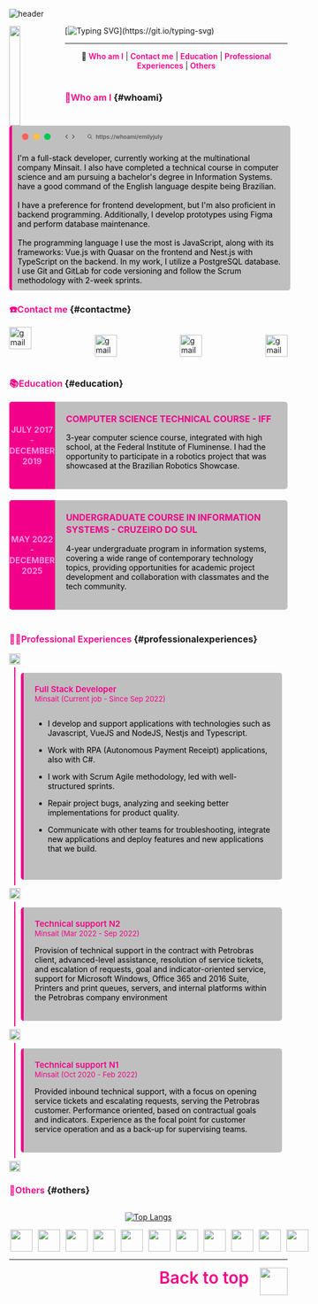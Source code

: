 ![header](https://capsule-render.vercel.app/api?type=waving&height=150&text=%E2%9C%A8Full%20Stack%20developer&fontAlign=80&fontColor=F5FFFA&fontSize=25&animation=fadeIn&color=0:a100f2,100:f20089)

<img height="180em" src="https://cdn.icon-icons.com/icons2/2630/PNG/512/avatar_girl_woman_glasses_blonde_hair_icon_159132.png" style="width: 20%; float: left;">

[![Typing SVG](https://readme-typing-svg.herokuapp.com?font=Exo&weight=600&pause=1000&color=f20089&vCenter=true&width=435&height=20&lines=👋+Hello%2C+my+name+is+Emily+July...)](https://git.io/typing-svg)

<hr>

<div style="text-align: center;">
🔗
  <a href="#whoami" style="color: #f20089; text-decoration: none; font-weight: 600">Who am I</a> | <a href="#contactme" style="color: #f20089; text-decoration: none; font-weight: 600">Contact me</a> 
 | 
<a href="#education" style="color: #f20089; text-decoration: none; font-weight: 600">Education</a> | 
<a href="#professionalexperiences" style="color: #f20089; text-decoration: none; font-weight: 600">Professional Experiences</a> | <a href="#others" style="color: #f20089; text-decoration: none; font-weight: 600">Others</a>

</div>

<h1>

### <span style="color: #f20089; font-weight: 600;">📌Who am I</span> {#whoami}

<div
    style="
        width: 100%;
        height: auto;
        background: rgb(192, 191, 191);
        display: flex;
        flex-direction: column;
        border-radius: 5px;
        border-left: 5px solid #f20089;
    "
>
    <div
        style="
            height: 30px;
            display: flex;
            align-items: center;
            width: 100%;
            padding: 5px;
            display: flex;
            gap: 10px;
        "
    >
        <div style="display: flex; align-items: center; padding: 9px">
            <div style="padding: 0 4px">
                <span
                    style="
                        display: inline-block;
                        align-items: center;
                        width: 10px;
                        height: 10px;
                        padding: 1px;
                        border-radius: 50%;
                        background-color: #ff605c;
                    "
                ></span>
            </div>
            <div style="padding: 0 4px">
                <span
                    style="
                        display: inline-block;
                        align-items: center;
                        width: 10px;
                        height: 10px;
                        padding: 1px;
                        border-radius: 50%;
                        background-color: #ffbd44;
                    "
                ></span>
            </div>
            <div style="padding: 0 4px">
                <span
                    style="
                        display: inline-block;
                        align-items: center;
                        width: 10px;
                        height: 10px;
                        padding: 1px;
                        border-radius: 50%;
                        background-color: #00ca4e;
                    "
                ></span>
            </div>
        </div>
        <div style="display: flex">
            <svg
                viewBox="0 0 20 20"
                height="16"
                width="16"
                xmlns="http://www.w3.org/2000/svg"
                data-name="20"
                id="_20"
            >
                <path
                    transform="translate(6.25 3.75)"
                    d="M0,6.25,6.25,0l.875.875L1.75,6.25l5.375,5.375L6.25,12.5Z"
                    id="Fill"
                ></path>
            </svg>
            <svg
                viewBox="0 0 20 20"
                height="16"
                width="16"
                xmlns="http://www.w3.org/2000/svg"
                data-name="20"
                id="_20"
            >
                <path
                    transform="translate(6.625 3.75)"
                    d="M7.125,6.25.875,12.5,0,11.625,5.375,6.25,0,.875.875,0Z"
                    id="Fill"
                ></path>
            </svg>
        </div>
        <div
            style="
                position: relative;
                border-radius: 5px;
                padding: 5px;
                width: 100%;
                height: 100%;
                display: flex;
                align-items: center;
                justify-content: center;
                font-size: 10px;
                color: rgb(88, 88, 88);
            "
        >
            <svg
                style="position: absolute; left: 10px"
                xmlns="http://www.w3.org/2000/svg"
                width="7.89"
                height="7.887"
                viewBox="0 0 16.89 16.887"
            >
                <path
                    id="Fill"
                    d="M16.006,16.887h0l-4.743-4.718a6.875,6.875,0,1,1,.906-.906l4.719,4.744-.88.88ZM6.887,1.262a5.625,5.625,0,1,0,5.625,5.625A5.631,5.631,0,0,0,6.887,1.262Z"
                    transform="translate(0.003 0)"
                ></path>
            </svg>
            <span style="position: absolute; left: 25px; font-weight: 600"
                >https://whoami/emilyjuly</span
            >
        </div>
    </div>
    <span style="color: black; padding: 10px; font-size: 14px">
        I'm a full-stack developer, currently working at the multinational
        company Minsait. I also have completed a technical course in computer
        science and am pursuing a bachelor's degree in Information Systems.
        have a good command of the English language despite being Brazilian.<br><br> I
        have a preference for frontend development, but I'm also proficient in
        backend programming. Additionally, I develop prototypes using Figma and
        perform database maintenance. <br><br> The programming language I use the most is
        JavaScript, along with its frameworks: Vue.js with Quasar on the
        frontend and Nest.js with TypeScript on the backend. In my work, I
        utilize a PostgreSQL database. I use Git and GitLab for code versioning
        and follow the Scrum methodology with 2-week sprints.
    </span>
</div>

### <span style="color: #f20089; font-weight: 600;">☎️Contact me</span> {#contactme}

<div style="display: flex; justify-content: space-between"><a href="mailto:emilyjulygd@gmail.com" target="_blank" rel="noreferrer"> <img src="https://cdn-icons-png.flaticon.com/128/2504/2504727.png" alt="gmail" width="40" height="40"/> </a>

<a href="https://www.linkedin.com/in/emily-july/" target="_blank" rel="noreferrer"> <img src="https://cdn-icons-png.flaticon.com/128/1377/1377213.png" alt="gmail" width="40" height="40"/> </a>

<a href="https://instagram.com/juuly.emi?igshid=YTQwZjQ0NmI0OA==" target="_blank" rel="noreferrer"> <img src="https://cdn-icons-png.flaticon.com/128/3670/3670125.png" alt="gmail" width="40" height="40"/> </a>

<a href="https://github.com/emilyjuly" target="_blank" rel="noreferrer"> <img src="https://cdn-icons-png.flaticon.com/128/270/270798.png" alt="gmail" width="40" height="40"/> </a>

</div>

### <span style="color: #f20089; font-weight: 600;">📚Education</span> {#education}

<div style="display: flex;
  flex-direction: column;
  width: 100%;">
  <div style="background: rgb(192, 191, 191);
  margin-bottom: 20px;
  display: flex;
  border-radius: 5px;">
    <div style="border-radius: 5px 0 0 5px;
  background: #f20089;
  display: flex;
  align-items: center;
  justify-content: center;
  flex-basis: 40%;
  font-size: 2rem;
  color: #9251ac;
  ">
      <i style="position: absolute;
  top: 50%;
  left: -65px;
  font-size: 2.5rem;
  transform: translateY(-50%);"></i>
      <div style="color: #f6a4ec;
  font-size: 15px;
  font-weight: 600;
  display: flex;
  text-align: center">  
        JULY 2017 <br>-<br> DECEMBER 2019
      </div>
    </div>
    <div style="padding: 20px;">
      <div style="font-size: 16px;
  line-height: 1.4;
  text-transform: uppercase;
  font-weight: 700;
  color: #f20089;">
        Computer Science Technical Course - IFF 
      </div>
      <div style="flex-basis: 60%; color: black; font-size: 14px">
        <p>3-year computer science course, integrated with high school, at the Federal Institute of Fluminense. I had the opportunity to participate in a robotics project that was showcased at the Brazilian Robotics Showcase.</p>
      </div>
    </div>
  </div>
</div>

<div style="display: flex;
  flex-direction: column;
  width: 100%;">
  <div style="background: rgb(192, 191, 191);
  margin-bottom: 20px;
  position: relative;
  display: flex;
  ;
  border-radius: 5px;">
    <div style="border-radius: 5px 0 0 5px;
  background: #f20089;
  display: flex;
  align-items: center;
  justify-content: center;
  flex-basis: 40%;
  font-size: 2rem;
  color: #9251ac;
  ">
      <i style="position: absolute;
  top: 50%;
  left: -65px;
  font-size: 2.5rem;
  transform: translateY(-50%);"></i>
      <div style="color: #f6a4ec;
  font-size: 15px;
  font-weight: 600;
  display: flex;
  text-align: center">
        MAY 2022 <br>-<br> DECEMBER 2025
      </div>
    </div>
    <div style="padding: 20px;">
      <div style="font-size: 16px;
  line-height: 1.4;
  text-transform: uppercase;
  font-weight: 700;
  color: #f20089;">
        Undergraduate course in information systems - Cruzeiro do Sul 
      </div>
      <div style="flex-basis: 60%; color: black; font-size: 14px">
        <p>4-year undergraduate program in information systems, covering a wide range of contemporary technology topics, providing opportunities for academic project development and collaboration with classmates and the tech community.</p>
      </div>
    </div>
  </div>
</div>

### <span style="color: #f20089; font-weight: 600;">👩‍💻Professional Experiences</span> {#professionalexperiences}

<img src="https://cdn-icons-png.flaticon.com/128/5853/5853933.png" width=20/>
<div style="display: flex; border-left: 2px solid #f20089; margin-left: 9px; margin-bottom: 5px; margin-top: 5px">
  <div style="display: flex;flex-direction: column; background-color: rgb(192, 191, 191); color: black; padding: 20px; margin: 10px; border-left: 5px solid #f20089; border-radius: 5px">
    <span style="font-size: 15px; color: #f20089; font-weight: 600;">Full Stack Developer</span>
    <span style="font-size: 13px; color: #f20089">Minsait (Current job - Since Sep 2022)</span>
    <span style="display: flex; flex-direction: column; font-size:14px">

-   I develop and support applications with technologies such as Javascript, VueJS and NodeJS, Nestjs and Typescript.

-   Work with RPA (Autonomous Payment Receipt) applications, also with C#.

-   I work with Scrum Agile methodology, led with well-structured sprints.

-   Repair project bugs, analyzing and seeking better implementations for product quality.

-   Communicate with other teams for troubleshooting, integrate new applications and deploy features and new applications that we build.</span>
  </div>
</div>
<img src="https://cdn-icons-png.flaticon.com/128/6537/6537770.png" width=20/
>
<div style="display: flex; border-left: 2px solid #f20089; margin-left: 9px; margin-bottom: 5px; margin-top: 5px;" >
  <div style="display: flex;flex-direction: column; background-color: rgb(192, 191, 191); color: black; padding: 20px; margin: 10px; border-left: 5px solid #f20089; border-radius: 5px">
    <span style="font-size: 15px; color: #f20089; font-weight: 600;">Technical support N2</span>
    <span style="font-size: 13px; color: #f20089">Minsait (Mar 2022 - Sep 2022)</span>
    <span style="display: flex; flex-direction: column; font-size: 14px">

Provision of technical support in the contract with Petrobras client, advanced-level assistance, resolution of service tickets, and escalation of requests, goal and indicator-oriented service, support for Microsoft Windows, Office 365 and 2016 Suite, Printers and print queues, servers, and internal platforms within the Petrobras company environment</span>

  </div>
</div>
<img src="https://cdn-icons-png.flaticon.com/128/6537/6537770.png" width=20/
>
<div style="display: flex; border-left: 2px solid #f20089; margin-left: 9px; margin-bottom: 5px; margin-top: 5px">
  <div style="display: flex;flex-direction: column; background-color: rgb(192, 191, 191); color: black; padding: 20px; margin: 10px; border-left: 5px solid #f20089; border-radius: 5px">
    <span style="font-size: 15px; color: #f20089; font-weight: 600;">Technical support N1</span>
    <span style="font-size: 13px; color: #f20089">Minsait (Oct 2020 - Feb 2022)</span>
    <span style="display: flex; flex-direction: column; font-size: 14px">

Provided inbound technical support, with a focus on opening service tickets and escalating requests, serving the Petrobras customer. Performance oriented, based on contractual goals and indicators. Experience as the focal point for customer service operation and as a back-up for supervising teams.</span>

  </div>
</div>
<img src="https://cdn-icons-png.flaticon.com/128/6537/6537770.png" width=20/
>

### <span style="color: #f20089; font-weight: 600;">📝Others</span> {#others}

<div style="display: flex; justify-content: center; flex-direction: column;">

<div style="display: flex; justify-content: center">

[![Top Langs](https://github-readme-stats.vercel.app/api/top-langs/?username=emilyjuly&layout=donut&theme=dracula)](https://github.com/anuraghazra/github-readme-stats)

</div>

<div style="display: flex; justify-content: center">
  <img src="https://static-00.iconduck.com/assets.00/vue-js-icon-2048x1766-btrgkrhi.png" width=40 height=10 style="margin-right: 10px"/>

  <img src="https://cdn.icon-icons.com/icons2/3914/PNG/512/quasar_logo_icon_248719.png" width=40 style="margin-right: 10px"/>

  <img src="https://cdn-icons-png.flaticon.com/512/5968/5968381.png" width=40 style="margin-right: 10px"/>

<img src="https://static-00.iconduck.com/assets.00/nestjs-icon-2048x2040-3rrvcej8.png" width=40 style="margin-right: 10px"/>

  <img src="https://git-scm.com/images/logos/downloads/Git-Icon-1788C.png" width=40 style="margin-right: 10px"/>

  <img src="https://static-00.iconduck.com/assets.00/gitlab-icon-2048x1885-1o0cwkbx.png" width=40 style="margin-right: 10px"/>

 <img src="https://cdn.icon-icons.com/icons2/2415/PNG/512/postgresql_plain_wordmark_logo_icon_146390.png" width=40 style="margin-right: 10px"/>

  <img src="https://logodownload.org/wp-content/uploads/2022/04/javascript-logo-4.png" width=40 style="margin-right: 10px"/>

  <img src="https://cdn-icons-png.flaticon.com/512/919/919825.png" width=40 style="margin-right: 10px"/>

  <img src="https://cdn-icons-png.flaticon.com/512/732/732212.png" width=40 style="margin-right: 10px"/>

  <img src="https://upload.wikimedia.org/wikipedia/commons/thumb/a/a7/React-icon.svg/2300px-React-icon.svg.png" width=40 style="margin-right: 10px"/>

  <img src="https://static-00.iconduck.com/assets.00/c-sharp-c-icon-456x512-9sej0lrz.png" width=40 style="margin-right: 10px"/>
</div>

</div>

<hr>

<div style="display: flex; align-items: center; justify-content: right">
  <a href="#whoami" style="display: flex; color: #f20089; text-decoration: none; font-weight: 600; font-size: 30px">    
    <span style="margin-right: 20px;">Back to top</span>
    <img src="https://cdn-icons-png.flaticon.com/128/7604/7604586.png" width=50/>
  </a>
</div>
